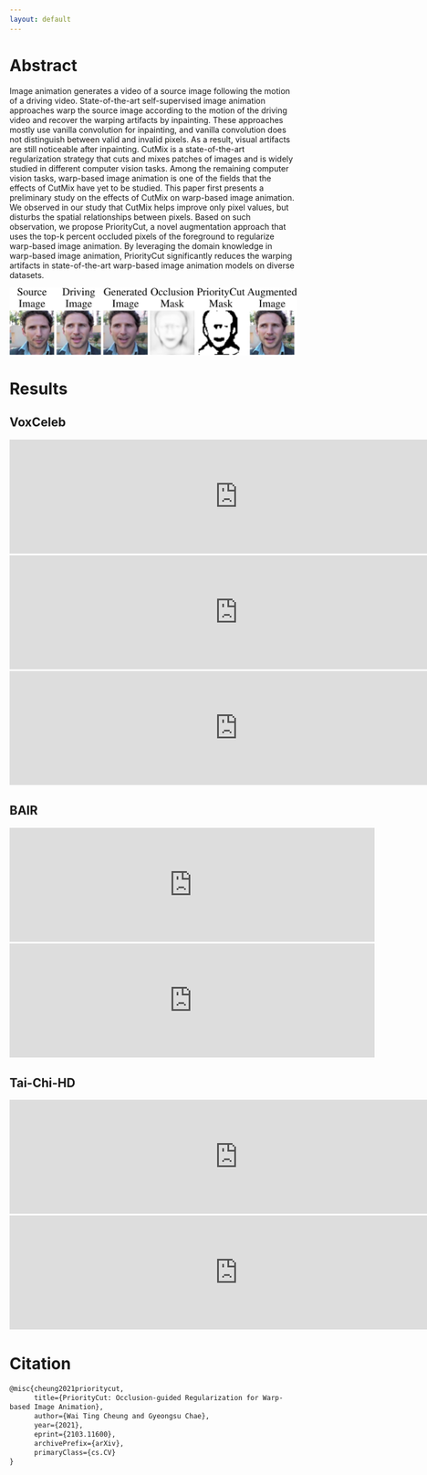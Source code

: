 ```yaml
---
layout: default
---
```



# Abstract 
Image animation generates a video of a source image following the motion of a driving video. State-of-the-art self-supervised image animation approaches warp the source image according to the motion of the driving video and recover the warping artifacts by inpainting. These approaches mostly use vanilla convolution for inpainting, and vanilla convolution does not distinguish between valid and invalid pixels. As a result, visual artifacts are still noticeable after inpainting. CutMix is a state-of-the-art regularization strategy that cuts and mixes patches of images and is widely studied in different computer vision tasks. Among the remaining computer vision tasks, warp-based image animation is one of the fields that the effects of CutMix have yet to be studied. This paper first presents a preliminary study on the effects of CutMix on warp-based image animation. We observed in our study that CutMix helps improve only pixel values, but disturbs the spatial relationships between pixels. Based on such observation, we propose PriorityCut, a novel augmentation approach that uses the top-k percent occluded pixels of the foreground to regularize warp-based image animation. By leveraging the domain knowledge in warp-based image animation, PriorityCut significantly reduces the warping artifacts in state-of-the-art warp-based image animation models on diverse datasets.

<center>
<img src="assets/images/teaser.png" width="800">
</center>

# Results

## VoxCeleb

<center>
<iframe width="800" height="200"
src="https://user-images.githubusercontent.com/64956291/112410217-332d9680-8d5e-11eb-8c9c-9c8961c85a2a.mp4"
frameborder="0"
allow="accelerometer; autoplay; encrypted-media; gyroscope; picture-in-picture"
allowfullscreen></iframe>

<iframe width="800" height="200"
src="https://user-images.githubusercontent.com/64956291/112411312-07131500-8d60-11eb-9cf4-69c6180e046e.mp4"
frameborder="0"
allow="accelerometer; autoplay; encrypted-media; gyroscope; picture-in-picture"
allowfullscreen></iframe>

<iframe width="800" height="200"
src="https://user-images.githubusercontent.com/64956291/112411375-2611a700-8d60-11eb-93cb-e7c6fe0bdfef.mp4"
frameborder="0"
allow="accelerometer; autoplay; encrypted-media; gyroscope; picture-in-picture"
allowfullscreen></iframe>
</center>

## BAIR

<center>
<iframe width="640" height="200"
src="https://user-images.githubusercontent.com/64956291/112411516-5fe2ad80-8d60-11eb-97b0-3544778d1765.mp4"
frameborder="0"
allow="accelerometer; autoplay; encrypted-media; gyroscope; picture-in-picture"
allowfullscreen></iframe>

<iframe width="640" height="200"
src="https://user-images.githubusercontent.com/64956291/112411533-6cff9c80-8d60-11eb-91da-7718b3c370ac.mp4"
frameborder="0"
allow="accelerometer; autoplay; encrypted-media; gyroscope; picture-in-picture"
allowfullscreen></iframe>
</center>

## Tai-Chi-HD

<center>
<iframe width="800" height="200"
src="https://user-images.githubusercontent.com/64956291/112411647-9b7d7780-8d60-11eb-8347-21a8b656ef1a.mp4"
frameborder="0"
allow="accelerometer; autoplay; encrypted-media; gyroscope; picture-in-picture"
allowfullscreen></iframe>

<iframe width="800" height="200"
src="https://user-images.githubusercontent.com/64956291/112411685-a6d0a300-8d60-11eb-96ca-1566cfbc9b63.mp4"
frameborder="0"
allow="accelerometer; autoplay; encrypted-media; gyroscope; picture-in-picture"
allowfullscreen></iframe>
</center>

# Citation 

```plain
@misc{cheung2021prioritycut,
      title={PriorityCut: Occlusion-guided Regularization for Warp-based Image Animation},
      author={Wai Ting Cheung and Gyeongsu Chae},
      year={2021},
      eprint={2103.11600},
      archivePrefix={arXiv},
      primaryClass={cs.CV}
}
```
